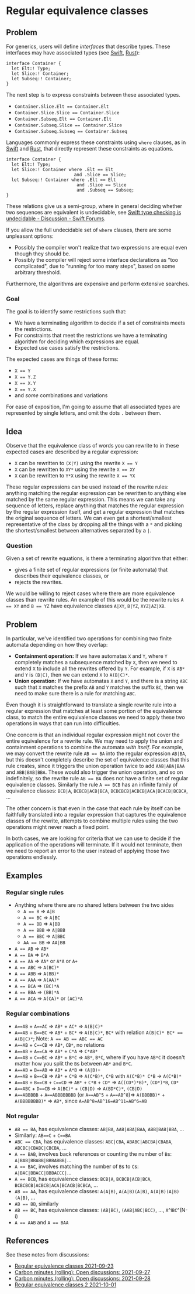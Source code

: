 # Regular equivalence classes

<!--
Part of the Carbon Language project, under the Apache License v2.0 with LLVM
Exceptions. See /LICENSE for license information.
SPDX-License-Identifier: Apache-2.0 WITH LLVM-exception
-->

## Problem

For generics, users will define _interfaces_ that describe types. These
interfaces may have associated types (see
[Swift](https://docs.swift.org/swift-book/LanguageGuide/Generics.html#ID189),
[Rust](https://doc.rust-lang.org/rust-by-example/generics/assoc_items/types.html)):

```
interface Container {
  let Elt:! Type;
  let Slice:! Container;
  let Subseq:! Container;
}
```

The next step is to express constraints between these associated types.

-   `Container.Slice.Elt == Container.Elt`
-   `Container.Slice.Slice == Container.Slice`
-   `Container.Subseq.Elt == Container.Elt`
-   `Container.Subseq.Slice == Container.Slice`
-   `Container.Subseq.Subseq == Container.Subseq`

Languages commonly express these constraints using `where` clauses, as in
[Swift](https://docs.swift.org/swift-book/LanguageGuide/Generics.html#ID557) and
[Rust](https://doc.rust-lang.org/rust-by-example/generics/where.html), that
directly represent these constraints as equations.

```
interface Container {
  let Elt:! Type;
  let Slice:! Container where .Elt == Elt
                          and .Slice == Slice;
  let Subseq:! Container where .Elt == Elt
                           and .Slice == Slice
                           and .Subseq == Subseq;
}
```

These relations give us a semi-group, where in general deciding whether two
sequences are equivalent is undecidable, see
[Swift type checking is undecidable - Discussion - Swift Forums](https://forums.swift.org/t/swift-type-checking-is-undecidable/39024).

If you allow the full undecidable set of `where` clauses, there are some
unpleasant options:

-   Possibly the compiler won't realize that two expressions are equal even
    though they should be.
-   Possibly the compiler will reject some interface declarations as "too
    complicated", due to "running for too many steps", based on some arbitrary
    threshold.

Furthermore, the algorithms are expensive and perform extensive searches.

### Goal

The goal is to identify some restrictions such that:

-   We have a terminating algorithm to decide if a set of constraints meets the
    restrictions.
-   For constraints that meet the restrictions we have a terminating algorithm
    for deciding which expressions are equal.
-   Expected use cases satisfy the restrictions.

The expected cases are things of these forms:

-   `X == Y`
-   `X == Y.Z`
-   `X == X.Y`
-   `X == Y.X`
-   and _some_ combinations and variations

For ease of exposition, I'm going to assume that all associated types are
represented by single letters, and omit the dots `.` between them.

## Idea

Observe that the equivalence class of words you can rewrite to in these expected
cases are described by a regular expression:

-   `X` can be rewritten to `(X|Y)` using the rewrite `X == Y`
-   `X` can be rewritten to `XY*` using the rewrite `X == XY`
-   `X` can be rewritten to `Y*X` using the rewrite `X == YX`

These regular expressions can be used instead of the rewrite rules: anything
matching the regular expression can be rewritten to anything else matched by the
same regular expression. This means we can take any sequence of letters, replace
anything that matches the regular expression by the regular expression itself,
and get a regular expression that matches the original sequence of letters. We
can even get a shortest/smallest representative of the class by dropping all the
things with a `*` and picking the shortest/smallest between alternatives
separated by a `|`.

### Question

Given a set of rewrite equations, is there a terminating algorithm that either:

-   gives a finite set of regular expressions (or finite automata) that
    describes their equivalence classes, or
-   rejects the rewrites.

We would be willing to reject cases where there are more equivalence classes
than rewrite rules. An example of this would be the rewrite rules `A == XY` and
`B == YZ` have equivalence classes `A|XY`, `B|YZ`, `XYZ|AZ|XB`.

## Problem

In particular, we've identified two operations for combining two finite automata
depending on how they overlap:

-   **Containment operation:** If we have automatas `X` and `Y`, where `Y`
    completely matches a subsequence matched by `X`, then we need to extend `X`
    to include all the rewrites offered by `Y`. For example, if `X` is `AB*` and
    `Y` is `(B|C)`, then we can extend `X` to `A(B|C)*`.
-   **Union operation:** If we have automatas `X` and `Y`, and there is a string
    `ABC` such that `X` matches the prefix `AB` and `Y` matches the suffix `BC`,
    then we need to make sure there is a rule for matching `ABC`.

Even though it is straightforward to translate a single rewrite rule into a
regular expression that matches at least some portion of the equivalence class,
to match the entire equivalence classes we need to apply these two operations in
ways that can run into difficulties.

One concern is that an individual regular expression might not cover the entire
equivalence for a rewrite rule. We may need to apply the union and containment
operations to combine the automata _with itself_. For example, we may convert
the rewrite rule `AB == BA` into the regular expression `AB|BA`, but this
doesn't completely describe the set of equivalence classes that this rule
creates, since it triggers the union operation twice to add `AAB|ABA|BAA` and
`ABB|BAB|BBA`. These would also trigger the union operation, and so on
indefinitely, so the rewrite rule `AB == BA` does not have a finite set of
regular equivalence classes. Similarly the rule `A == BCB` has an infinite
family of equivalence classes: `BCB|A`, `BCBCB|ACB|BCA`,
`BCBCBCB|ACBCB|ACA|BCACB|BCBCA`, ...

The other concern is that even in the case that each rule by itself can be
faithfully translated into a regular expression that captures the equivalence
classes of the rewrite, attempts to combine multiple rules using the two
operations might never reach a fixed point.

In both cases, we are looking for criteria that we can use to decide if the
application of the operations will terminate. If it would not terminate, then we
need to report an error to the user instead of applying those two operations
endlessly.

## Examples

### Regular single rules

-   Anything where there are no shared letters between the two sides
    -   `A == B` => `A|B`
    -   `A == BC` => `A|BC`
    -   `A == BB` => `A|BB`
    -   `A == BBB` => `A|BBB`
    -   `A == BBC` => `A|BBC`
    -   `AA == BB` => `AA|BB`
-   `A == AB` => `AB*`
-   `A == BA` => `B*A`
-   `A == AA` => `AA*` or `A*A` or `A+`
-   `A == ABC` => `A(BC)*`
-   `A == ABB` => `A(BB)*`
-   `A == AAA` => `A(AA)*`
-   `A == BCA` => `(BC)*A`
-   `A == BBA` => `(BB)*A`
-   `A == ACA` => `A(CA)*` or `(AC)*A`

### Regular combinations

-   `A==AB` + `A==AC` => `AB*` + `AC*` => `A(B|C)*`
-   `A==AB` + `B==BC` => `AB*` + `BC*` => `A(B|C)*`, `BC*` with relation
    `A(B|C)* BC* == A(B|C)*`; Note: `A == AB == ABC == AC`
-   `A==AB` + `C==CB` => `AB*`, `CB*`, no relations
-   `A==AB` + `A==CA` => `AB*` + `C*A` => `C*AB*`
-   `A==AB` + `C==BC` => `AB*` + `B*C` => `AB*`, `B*C`, where if you have `AB*C`
    it doesn't matter how you split the `B`s between `AB*` and `B*C`.
-   `A==AB` + `B==AB` => `AB*` + `A*B` => `(A|B)+`
-   `A==AB` + `B==CB` => `AB*` + `C*B` => `A(C*B)*`, `C*B` with `A(C*B)* C*B` ->
    `A(C*B)*`
-   `A==AB` + `B==CB` + `C==CD` => `AB*` + `C*B` + `CD*` => `A((CD*)*B)*`,
    `(CD*)*B`, `CD*`
-   `A==ABC` + `D==CB` => `A(BC)*` + `(CB|D)` => `A(BD*C)*`, `(CB|D)`
-   `A==ABBBBB` + `A==ABBBBBBBB` (or `A==AB^5` + `A==AB^8`)=> `A(BBBBB)*` +
    `A(BBBBBBBB)*` => `AB*`, since `A=AB^8=AB^16=AB^11=AB^6=AB`

### Not regular

-   `AB == BA`, has equivalence classes: `AB|BA`, `AAB|ABA|BAA`, `ABB|BAB|BBA`,
    ...
-   Similarly: `AB==C` + `C==BA`
-   `ABC == CBA`, has equivalence classes: `ABC|CBA`, `ABABC|ABCBA|CBABA`,
    `ABCBC|CBABC|CBCBA`, ...
-   `A == BAB`, involves back references or counting the number of `B`s:
    `A|BAB|BBABB|BBBABBB|`...
-   `A == BAC`, involves matching the number of `B`s to `C`s:
    `A|BAC|BBACC|BBBACCC|`...
-   `A == BCB`, has equivalence classes: `BCB|A`, `BCBCB|ACB|BCA`,
    `BCBCBCB|ACBCB|ACA|BCACB|BCBCA`, ...
-   `AB == AA`, has equivalence classes: `A(A|B)`, `A(A|B)(A|B)`,
    `A(A|B)(A|B)(A|B)`, ...
-   `AB == BB`, similarly
-   `AB == BC`, has equivalence classes: `(AB|BC)`, `(AAB|ABC|BCC)`, ...,
    `A`^i`BC`^(N-i)
-   `A == AAB` and `A == BAA`

## References

See these notes from discussions:

-   [Regular equivalence classes 2021-09-23](https://docs.google.com/document/d/1iyL7ZDfWT6ZmDSz6Fp8MrLcl5nOQc4ItQbeL3QlVXYU/edit#)
-   [Carbon minutes (rolling): Open discussions: 2021-09-27](https://docs.google.com/document/d/1cRrhRrmaUf2hVi2lFcHsYo2j0jI6t9RGZoYjWhRxp14/edit?resourcekey=0-xWHBEZ8zIqnJiB4yfBSLfA#heading=h.qh4b1gy7o5el)
-   [Carbon minutes (rolling): Open discussions: 2021-09-28](https://docs.google.com/document/d/1cRrhRrmaUf2hVi2lFcHsYo2j0jI6t9RGZoYjWhRxp14/edit?resourcekey=0-xWHBEZ8zIqnJiB4yfBSLfA#heading=h.9a1r39mla9ho)
-   [Regular equivalence classes 2 2021-10-01](https://docs.google.com/document/d/1xGDRSV6q534-CoDZnzuZJmzhty2yPki2ZfDDPLSHYek/edit#)
